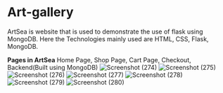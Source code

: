 # Art-gallery
ArtSea is website that is used to demonstrate the use of flask using MongoDB. Here the Technologies mainly used are HTML, CSS, Flask, MongoDB.

**Pages in ArtSea**
Home Page, Shop Page, Cart Page, Checkout, Backend(Built using MongoDB)
![Screenshot (274)](https://github.com/lalitha0702/Art-gallery/assets/152622202/cecf0423-2d5a-4a23-982a-573308bc1bcd)
![Screenshot (275)](https://github.com/lalitha0702/Art-gallery/assets/152622202/d184be8b-6d1c-43c3-a245-3344a1725386)
![Screenshot (276)](https://github.com/lalitha0702/Art-gallery/assets/152622202/4e90d3db-7c15-4636-bed5-de323d38e0d1)
![Screenshot (277)](https://github.com/lalitha0702/Art-gallery/assets/152622202/430106c7-d196-4302-a660-3019c43956ce)
![Screenshot (278)](https://github.com/lalitha0702/Art-gallery/assets/152622202/5b6684b2-5179-4647-9b58-e3e1667f78c8)
![Screenshot (279)](https://github.com/lalitha0702/Art-gallery/assets/152622202/7b091bc8-9cb7-4178-9004-f1a8c2e315d4)
![Screenshot (280)](https://github.com/lalitha0702/Art-gallery/assets/152622202/b87cc606-2b54-4f45-9383-6739bc6c4086)
